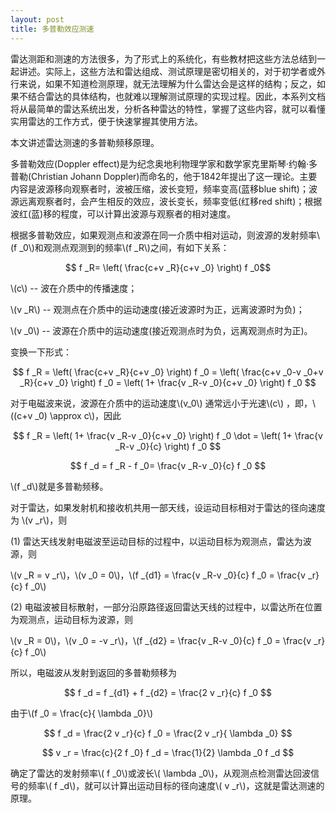 ```yaml
---
layout: post
title: 多普勒效应测速
---
```


雷达测距和测速的方法很多，为了形式上的系统化，有些教材把这些方法总结到一起讲述。实际上，这些方法和雷达组成、测试原理是密切相关的，对于初学者或外行来说，如果不知道检测原理，就无法理解为什么雷达会是这样的结构；反之，如果不结合雷达的具体结构，也就难以理解测试原理的实现过程。因此，本系列文档将从最简单的雷达系统出发，分析各种雷达的特性，掌握了这些内容，就可以看懂实用雷达的工作方式，便于快速掌握其使用方法。

本文讲述雷达测速的多普勒频移原理。

多普勒效应(Doppler effect)是为纪念奥地利物理学家和数学家克里斯琴·约翰·多普勒(Christian Johann Doppler)而命名的，他于1842年提出了这一理论。主要内容是波源移向观察者时，波被压缩，波长变短，频率变高(蓝移blue shift)；波源远离观察者时，会产生相反的效应，波长变长，频率变低(红移red shift)；根据波红(蓝)移的程度，可以计算出波源与观察者的相对速度。

根据多普勒效应，如果观测点和波源在同一介质中相对运动，则波源的发射频率\\(f _0\\)和观测点观测到的频率\\(f _R\\)之间，有如下关系：

$$ f _R= \left( \frac{c+v _R}{c+v _0} \right) f _0$$

\\(c\\) -- 波在介质中的传播速度；

\\(v _R\\) -- 观测点在介质中的运动速度(接近波源时为正，远离波源时为负)；

\\(v _0\\) -- 波源在介质中的运动速度(接近观测点时为负，远离观测点时为正)。

变换一下形式：

$$ f _R = \left( \frac{c+v _R}{c+v _0} \right) f _0 = \left( \frac{c+v _0-v _0+v _R}{c+v _0} \right) f _0 =  \left( 1+ \frac{v _R-v _0}{c+v _0} \right) f _0 $$

对于电磁波来说，波源在介质中的运动速度\\(v_0\\) 通常远小于光速\\(c\\) ，即，\\((c+v _0) \approx c\\)，因此

$$ f _R =  \left( 1+ \frac{v _R-v _0}{c+v _0} \right) f _0 \dot =  \left( 1+ \frac{v _R-v _0}{c} \right) f _0 $$

$$ f _d = f _R - f _0=  \frac{v _R-v _0}{c} f _0 $$

\\(f _d\\)就是多普勒频移。

对于雷达，如果发射机和接收机共用一部天线，设运动目标相对于雷达的径向速度为 \\(v _r\\)，则

(1) 雷达天线发射电磁波至运动目标的过程中，以运动目标为观测点，雷达为波源，则

\\(v _R = v _r\\)，\\(v _0 = 0\\)，\\(f _{d1} = \frac{v _R-v _0}{c} f _0 = \frac{v _r}{c} f _0\\)

(2) 电磁波被目标散射，一部分沿原路径返回雷达天线的过程中，以雷达所在位置为观测点，运动目标为波源，则

\\(v _R = 0\\)，\\(v _0 = -v _r\\)，\\(f _{d2} = \frac{v _R-v _0}{c} f _0 = \frac{v _r}{c} f _0\\)

所以，电磁波从发射到返回的多普勒频移为

$$ f _d = f _{d1} + f _{d2} = \frac{2 v _r}{c} f _0 $$

由于\\(f _0 = \frac{c}{ \lambda _0}\\)

$$ f _d = \frac{2 v _r}{c} f _0 = \frac{2 v _r}{ \lambda _0} $$

$$ v _r = \frac{c}{2 f _0} f _d = \frac{1}{2} \lambda _0 f _d $$

确定了雷达的发射频率\\( f _0\\)或波长\\( \lambda _0\\)，从观测点检测雷达回波信号的频率\\( f _d\\)，就可以计算出运动目标的径向速度\\( v _r\\)，这就是雷达测速的原理。


